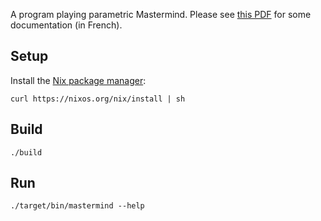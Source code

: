 A program playing parametric Mastermind. Please see [this PDF](https://github.com/timjrd/mastermind/raw/master/doc/mastermind.pdf) for some documentation (in French).

## Setup
Install the [Nix package manager](https://nixos.org/nix/):
```
curl https://nixos.org/nix/install | sh
```

## Build
```
./build
```

## Run
```
./target/bin/mastermind --help
```
